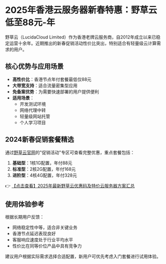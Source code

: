# 2025年香港云服务器新春特惠：野草云低至88元-年

野草云（LucidaCloud Limited）作为香港老牌云服务商，自2012年成立以来已稳定运营十余年。近期推出的新春促销活动性价比突出，特别适合有轻量级云计算需求的用户。

## 核心优势与应用场景

- **高性价比**：香港节点年付套餐最低仅88元
- **大带宽支持**：适合流量密集型应用
- **免备案优势**：为需要快速部署的用户提供便利
- **适用场景**：
  - 开发测试环境
  - 网络代理中转
  - 轻量级网站托管
  - 个人学习项目

## 2024新春促销套餐精选

通过[野草云官网](https://bit.ly/yecaoyun)的"促销活动"专区可查看完整优惠，重点套餐包括：

1. **基础型**：1核1G配置，年付88元
2. **标准型**：2核2G配置，年付168元
3. **进阶型**：4核4G配置，年付328元

👉 [【点击查看】2025年最新野草云优惠码及特价云服务器方案汇总](https://bit.ly/yecaoyun)

## 使用体验参考

根据长期用户反馈：
- 网络稳定性中等，适合非关键业务
- 香港节点延迟表现良好
- 客服响应速度处于行业平均水平
- 性价比在同等价位产品中具有竞争力

建议用户根据实际需求选择合适配置，新用户可优先考虑入门套餐进行试用体验。